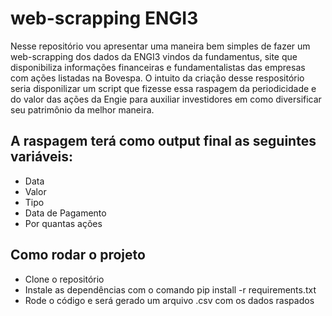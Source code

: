# web-scrapping ENGI3

Nesse repositório vou apresentar uma maneira bem simples de fazer um web-scrapping dos dados da ENGI3 vindos da fundamentus, site que disponibiliza informações financeiras e fundamentalistas das empresas com ações listadas na Bovespa. O intuito da criação desse respositório seria disponilizar um script que fizesse essa raspagem da periodicidade e do valor das ações da Engie para auxiliar investidores em como diversificar seu patrimônio da melhor maneira.

## A raspagem terá como output final as seguintes variáveis:

- Data	
- Valor
- Tipo
- Data de Pagamento	
- Por quantas ações 


## Como rodar o projeto
- Clone o repositório
- Instale as dependências com o comando pip install -r requirements.txt
- Rode o código e será gerado um arquivo .csv com os dados raspados

